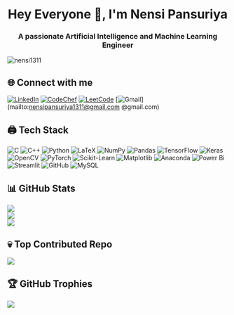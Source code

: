 <h1 align="center">Hey Everyone 👋, I'm Nensi Pansuriya</h1>
<h3 align="center">A passionate Artificial Intelligence and Machine Learning Engineer</h3>

<p align="left"> <img src="https://komarev.com/ghpvc/?username=nensi1311&label=Profile%20views&color=0e75b6&style=flat" alt="nensi1311" /> </p>

## 🌐 Connect with me
[![LinkedIn](https://img.shields.io/badge/LinkedIn-%230077B5.svg?logo=linkedin&logoColor=white)](https://linkedin.com/in/nensi-pansuriya-4ab338260) [![CodeChef](https://img.shields.io/badge/CodeChef-%235B4638.svg?logo=CodeChef&logoColor=white)](https://www.codechef.com/users/nensi1311) [![LeetCode](https://img.shields.io/badge/LeetCode-%23FFA116.svg?logo=LeetCode&logoColor=white)](https://www.leetcode.com/nensi1311) [![Gmail](https://img.shields.io/badge/Gmail-D14836?logo=gmail&logoColor=white)](mailto:nensipansuriya1311@gmail.com @gmail.com)

## 🖨 Tech Stack
![C](https://img.shields.io/badge/c-%2300599C.svg?style=for-the-badge&logo=c&logoColor=white) ![C++](https://img.shields.io/badge/c++-%2300599C.svg?style=for-the-badge&logo=c%2B%2B&logoColor=white) ![Python](https://img.shields.io/badge/python-3670A0?style=for-the-badge&logo=python&logoColor=ffdd54) ![LaTeX](https://img.shields.io/badge/latex-%23008080.svg?style=for-the-badge&logo=latex&logoColor=white) ![NumPy](https://img.shields.io/badge/numpy-%23013243.svg?style=for-the-badge&logo=numpy&logoColor=white) ![Pandas](https://img.shields.io/badge/pandas-%23150458.svg?style=for-the-badge&logo=pandas&logoColor=white) ![TensorFlow](https://img.shields.io/badge/TensorFlow-%23FF6F00.svg?style=for-the-badge&logo=TensorFlow&logoColor=white) ![Keras](https://img.shields.io/badge/Keras-%23D00000.svg?style=for-the-badge&logo=Keras&logoColor=white) ![OpenCV](https://img.shields.io/badge/OpenCV-%23white.svg?style=for-the-badge&logo=opencv&logoColor=white) ![PyTorch](https://img.shields.io/badge/PyTorch-%23EE4C2C.svg?style=for-the-badge&logo=PyTorch&logoColor=white) ![Scikit-Learn](https://img.shields.io/badge/scikit--learn-%23F7931E.svg?style=for-the-badge&logo=scikit-learn&logoColor=white) ![Matplotlib](https://img.shields.io/badge/Matplotlib-%23ffffff.svg?style=for-the-badge&logo=Matplotlib&logoColor=black) ![Anaconda](https://img.shields.io/badge/Anaconda-%2344A833.svg?style=for-the-badge&logo=anaconda&logoColor=white) ![Power Bi](https://img.shields.io/badge/power_bi-F2C811?style=for-the-badge&logo=powerbi&logoColor=black) ![Streamlit](https://img.shields.io/badge/Streamlit-%23FE4B4B.svg?style=for-the-badge&logo=streamlit&logoColor=white) ![GitHub](https://img.shields.io/badge/github-%23121011.svg?style=for-the-badge&logo=github&logoColor=white) ![MySQL](https://img.shields.io/badge/mysql-4479A1.svg?style=for-the-badge&logo=mysql&logoColor=white)


## 📊 GitHub Stats
![](https://github-readme-streak-stats.herokuapp.com/?user=Nensi1311&theme=dark&hide_border=false)<br/>
![](https://github-readme-stats.vercel.app/api?username=Nensi1311&theme=dark&hide_border=false&include_all_commits=false&count_private=false)<br/>
![](https://github-readme-stats.vercel.app/api/top-langs/?username=Nensi1311&theme=dark&hide_border=false&include_all_commits=false&count_private=false&layout=compact)

## 💀 Top Contributed Repo
![](https://github-contributor-stats.vercel.app/api?username=Nensi1311&limit=5&theme=flat&combine_all_yearly_contributions=true)

## 🏆 GitHub Trophies
![](https://github-profile-trophy.vercel.app/?username=Nensi1311&theme=radical&no-frame=false&no-bg=false&margin-w=4)
